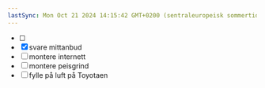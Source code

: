 ```yaml
---
lastSync: Mon Oct 21 2024 14:15:42 GMT+0200 (sentraleuropeisk sommertid)
---
```

- [ ] 
- [x] svare mittanbud
- [ ] montere internett 
- [ ] montere peisgrind
- [ ] fylle på luft på Toyotaen